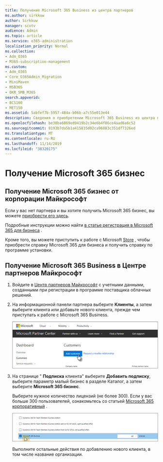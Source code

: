 ```yaml
---
title: Получение Microsoft 365 Business из центра партнеров
ms.author: sirkkuw
author: Sirkkuw
manager: scotv
audience: Admin
ms.topic: article
ms.service: o365-administration
localization_priority: Normal
ms.collection:
- Adm_O365
- M365-subscription-management
ms.custom:
- Adm_O365
- Core_O365Admin_Migration
- MiniMaven
- MSB365
- OKR_SMB_M365
search.appverid:
- BCS160
- MET150
ms.assetid: 5abfef7b-5957-484a-b06b-a7c55e013e44
description: Сведения о приобретении Microsoft 365 Business из центра партнеров Майкрософт.
ms.openlocfilehash: be38ba6869ed9419b2c34e6b4f86ce4aad6a6c52
ms.sourcegitcommit: 8193b7da5b1a415835d02ca96883c351df7326ed
ms.translationtype: MT
ms.contentlocale: ru-RU
ms.lasthandoff: 11/14/2019
ms.locfileid: "38320175"
---
```

# <a name="get-microsoft-365-business"></a>Получение Microsoft 365 бизнес

## <a name="get-microsoft-365-business-from-microsoft"></a>Получение Microsoft 365 бизнес от корпорации Майкрософт

Если у вас нет партнера и вы хотите получить Microsoft 365 бизнес, вы можете [приобрести его здесь](https://www.microsoft.com/en-US/microsoft-365/business).

Подробные инструкции можно найти [в статье регистрация в Microsoft 365 для бизнеса](sign-up.md) .

Кроме того, вы можете приступить к работе с Microsoft [Store](https://www.microsoft.com/en-us/store/locations/find-a-store?icid=en_US_Store_UH_FAS) , чтобы приобрести справку Microsoft 365 для бизнеса и получить справку по программе установки.
  
## <a name="get-microsoft-365-business-from-microsoft-partner-center"></a>Получение Microsoft 365 Business в Центре партнеров Майкрософт

1. Войдите в [Центр партнеров Майкрософт](https://go.microsoft.com/fwlink/p/?linkid=849910) с учетными данными, созданными при регистрации в программе поставщика облачных решений. 
    
2. На информационной панели партнера выберите **Клиенты**, а затем выберите клиента или добавьте нового клиента, прежде чем приступать к работе с Microsoft 365 Business.
    
    ![В центре партнеров Майкрософт добавьте клиента.](media/ec807d07-bbd2-411f-8fe1-c644cf9a3882.png)
  
3. На странице " **Подписка** клиента" выберите **Добавить подписку**, выберите параметр малый бизнес в разделе Каталог, а затем выберите **Microsoft 365 бизнес**.
    
    Выберите нужное количество лицензий (не более 300). Если у вас больше 300 пользователей, ознакомьтесь со статьей [Microsoft 365 корпоративный](https://go.microsoft.com/fwlink/p/?linkid=862316) . 
    
    ![На странице Создание подписки выберите пункт Малый бизнес.](media/52d99e89-2175-4974-84bb-dd626048541b.png)
  
    Выполните остальные действия по добавлению нового клиента, в том числе название организации.
    


